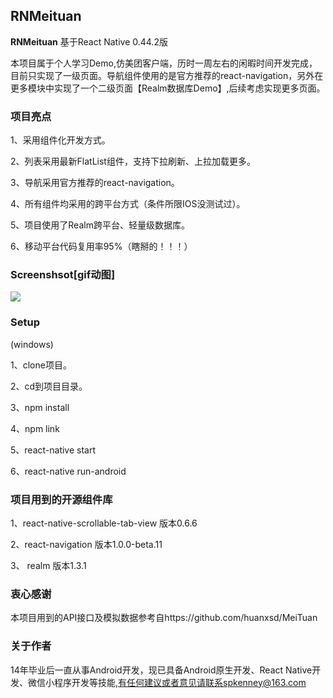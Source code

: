 ## RNMeituan ##

**RNMeituan** 基于React Native 0.44.2版

本项目属于个人学习Demo,仿美团客户端，历时一周左右的闲暇时间开发完成，目前只实现了一级页面。导航组件使用的是官方推荐的react-navigation，另外在更多模块中实现了一个二级页面【Realm数据库Demo】,后续考虑实现更多页面。

### 项目亮点 ###


1、采用组件化开发方式。

2、列表采用最新FlatList组件，支持下拉刷新、上拉加载更多。

3、导航采用官方推荐的react-navigation。

4、所有组件均采用的跨平台方式（条件所限IOS没测试过）。

5、项目使用了Realm跨平台、轻量级数据库。

6、移动平台代码复用率95%（瞎掰的！！！）

### Screenshsot[gif动图] ###
![](https://github.com/lspkenney/RNMeituan/blob/master/screenshot/screenshot.gif)

### Setup ###

(windows)

1、clone项目。

2、cd到项目目录。

3、npm install

4、npm link

5、react-native start

6、react-native run-android


### 项目用到的开源组件库 ###

1、react-native-scrollable-tab-view  版本0.6.6

2、react-navigation  版本1.0.0-beta.11

3、 realm  版本1.3.1

### 衷心感谢 ###
本项目用到的API接口及模拟数据参考自https://github.com/huanxsd/MeiTuan

### 关于作者 ###

14年毕业后一直从事Android开发，现已具备Android原生开发、React Native开发、微信小程序开发等技能,有任何建议或者意见请联系spkenney@163.com
